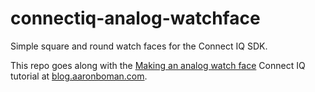 connectiq-analog-watchface
==========================

Simple square and round watch faces for the Connect IQ SDK.

This repo goes along with the [Making an analog watch face][1] Connect IQ tutorial
at [blog.aaronboman.com][2].

[1]: http://blog.aaronboman.com/programming/connectiq/2014/11/11/making-an-analog-watch-face/
[2]: http://blog.aaronboman.com
